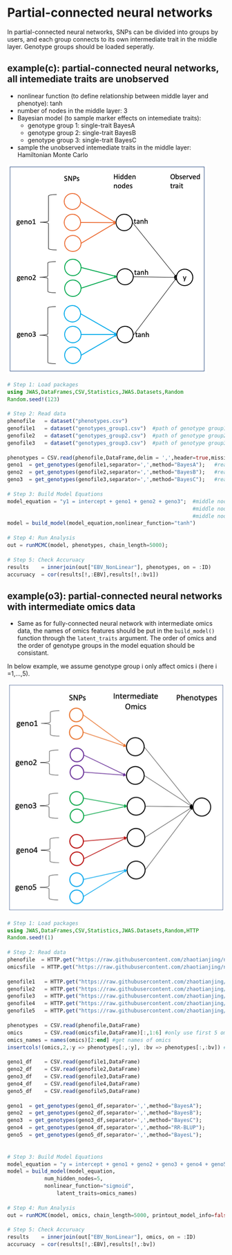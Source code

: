 # Partial-connected neural networks

In partial-connected neural networks, SNPs can be divided into groups by users, and each group connects to its own intermediate trait in the middle layer.  Genotype groups should be loaded seperatly.

## example(c): partial-connected neural networks, all intemediate traits are unobserved
- nonlinear function (to define relationship between middle layer and phenotye): tanh
- number of nodes in the middle layer: 3
- Bayesian model (to sample marker effects on intemediate traits): 
  - genotype group 1: single-trait BayesA
  - genotype group 2: single-trait BayesB
  - genotype group 3: single-trait BayesC
- sample the unobserved intemediate traits in the middle layer: Hamiltonian Monte Carlo

![](https://github.com/zhaotianjing/figures/blob/main/partial_example.png?raw=true)

```julia
# Step 1: Load packages
using JWAS,DataFrames,CSV,Statistics,JWAS.Datasets,Random
Random.seed!(123)

# Step 2: Read data
phenofile   = dataset("phenotypes.csv")       
genofile1   = dataset("genotypes_group1.csv")  #path of genotype group1
genofile2   = dataset("genotypes_group2.csv")  #path of genotype group2
genofile3   = dataset("genotypes_group3.csv")  #path of genotype group3

phenotypes = CSV.read(phenofile,DataFrame,delim = ',',header=true,missingstrings=["NA"])
geno1  = get_genotypes(genofile1,separator=',',method="BayesA");   #read genotype group1
geno2  = get_genotypes(genofile2,separator=',',method="BayesB");   #read genotype group2
geno3  = get_genotypes(genofile3,separator=',',method="BayesC");   #read genotype group3

# Step 3: Build Model Equations
model_equation = "y1 = intercept + geno1 + geno2 + geno3";  #middle node1=intercept + geno1
                                                            #middle node2=intercept + geno2
                                                            #middle node3=intercept + geno3
model = build_model(model_equation,nonlinear_function="tanh")

# Step 4: Run Analysis
out = runMCMC(model, phenotypes, chain_length=5000);

# Step 5: Check Accuruacy
results    = innerjoin(out["EBV_NonLinear"], phenotypes, on = :ID)
accuruacy  = cor(results[!,:EBV],results[!,:bv1])
```


## example(o3): partial-connected neural networks with intermediate omics data


* Same as for fully-connected neural network with intermediate omics data, the names of omics features should be put in the `build_model()` function through the `latent_traits` argument. The order of omics and the order of genotype groups in the model equation should be consistant.

In below example, we assume genotype group i only affect omics i (here i =1,...,5).

![](https://github.com/zhaotianjing/figures/blob/main/part4_partial_omics.png?raw=true)

```julia
# Step 1: Load packages
using JWAS,DataFrames,CSV,Statistics,JWAS.Datasets,Random,HTTP 
Random.seed!(1)

# Step 2: Read data
phenofile  = HTTP.get("https://raw.githubusercontent.com/zhaotianjing/nnmm_doc/main/data_simulation/y.csv").body
omicsfile  = HTTP.get("https://raw.githubusercontent.com/zhaotianjing/nnmm_doc/main/data_simulation/omics.csv").body

genofile1   = HTTP.get("https://raw.githubusercontent.com/zhaotianjing/nnmm_doc/main/data_simulation/geno_group1.csv").body
genofile2   = HTTP.get("https://raw.githubusercontent.com/zhaotianjing/nnmm_doc/main/data_simulation/geno_group2.csv").body
genofile3   = HTTP.get("https://raw.githubusercontent.com/zhaotianjing/nnmm_doc/main/data_simulation/geno_group3.csv").body
genofile4   = HTTP.get("https://raw.githubusercontent.com/zhaotianjing/nnmm_doc/main/data_simulation/geno_group4.csv").body
genofile5   = HTTP.get("https://raw.githubusercontent.com/zhaotianjing/nnmm_doc/main/data_simulation/geno_group5.csv").body

phenotypes  = CSV.read(phenofile,DataFrame)
omics       = CSV.read(omicsfile,DataFrame)[:,1:6] #only use first 5 omics for demonstration
omics_names = names(omics)[2:end] #get names of omics
insertcols!(omics,2,:y => phenotypes[:,:y], :bv => phenotypes[:,:bv]) #phenotype and omics should be in the same dataframe

geno1_df    = CSV.read(genofile1,DataFrame)
geno2_df    = CSV.read(genofile2,DataFrame)
geno3_df    = CSV.read(genofile3,DataFrame)
geno4_df    = CSV.read(genofile4,DataFrame)
geno5_df    = CSV.read(genofile5,DataFrame)

geno1  = get_genotypes(geno1_df,separator=',',method="BayesA");
geno2  = get_genotypes(geno2_df,separator=',',method="BayesB");
geno3  = get_genotypes(geno3_df,separator=',',method="BayesC");
geno4  = get_genotypes(geno4_df,separator=',',method="RR-BLUP");
geno5  = get_genotypes(geno5_df,separator=',',method="BayesL");


# Step 3: Build Model Equations
model_equation = "y = intercept + geno1 + geno2 + geno3 + geno4 + geno5"; #omics1=intercept+geno1; omics2=intercept+geno2; ...
model = build_model(model_equation,
		    num_hidden_nodes=5,
		    nonlinear_function="sigmoid",
	            latent_traits=omics_names)

# Step 4: Run Analysis
out = runMCMC(model, omics, chain_length=5000, printout_model_info=false);

# Step 5: Check Accuruacy
results    = innerjoin(out["EBV_NonLinear"], omics, on = :ID)
accuruacy  = cor(results[!,:EBV],results[!,:bv])
```
